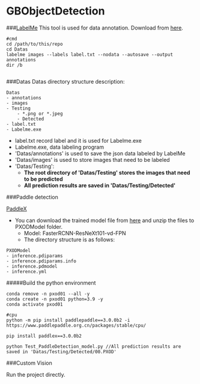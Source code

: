 # GBObjectDetection

###[LabelMe](https://github.com/wkentaro/labelme)
This tool is used for data annotation.
Download from [here](https://objects.githubusercontent.com/github-production-release-asset-2e65be/58374888/9a028538-c566-4b48-a9d9-a66fd43015b8?X-Amz-Algorithm=AWS4-HMAC-SHA256&X-Amz-Credential=releaseassetproduction%2F20250126%2Fus-east-1%2Fs3%2Faws4_request&X-Amz-Date=20250126T093140Z&X-Amz-Expires=300&X-Amz-Signature=3a4afd2c484b0c951434fcfcbdecb0d1c3c8f25161e7e023c820e32edc2d98cd&X-Amz-SignedHeaders=host&response-content-disposition=attachment%3B%20filename%3DLabelme.exe&response-content-type=application%2Foctet-stream).
```
#cmd
cd /path/to/this/repo
cd Datas
labelme images --labels label.txt --nodata --autosave --output annotations
dir /b


```
###Datas
Datas directory structure description:
```
Datas
- annotations
- images
- Testing
    - *.png or *.jpeg
    - Detected
- label.txt
- Labelme.exe
```
- label.txt record label and it is used for Labelme.exe
- Labelme.exe, data labeling program
- 'Datas/annotations' is used to save the json data labeled by LabelMe
- 'Datas/images' is used to store images that need to be labeled
- 'Datas/Testing': 
    - **The root directory of 'Datas/Testing' stores the images that need to be predicted**
    - **All prediction results are saved in 'Datas/Testing/Detected'**

###Paddle detection

[PaddleX](https://github.com/PaddlePaddle/PaddleX)

- You can download the trained model file from [here](https://ms.portal.azure.com/#view/Microsoft_Azure_Storage/ContainerMenuBlade/~/overview/storageAccountId/%2Fsubscriptions%2F75e2804f-801a-4a5e-9985-c3246b4e1a04%2FresourceGroups%2FTestFeature%2Fproviders%2FMicrosoft.Storage%2FstorageAccounts%2Fweininggen2forcodectlto/path/gb18030/etag/%220x8DCF4B9E927882A%22/defaultEncryptionScope/%24account-encryption-key/denyEncryptionScopeOverride~/false/defaultId//publicAccessVal/None) and unzip the files to PXODModel folder.
    - Model: FasterRCNN-ResNeXt101-vd-FPN
    - The directory structure is as follows:
```
PXODModel
- inference.pdiparams
- inference.pdiparams.info
- inference.pdmodel
- inference.yml
```
        

#####Build the python environment
```
conda remove -n pxod01 --all -y
conda create -n pxod01 python=3.9 -y
conda activate pxod01

#cpu
python -m pip install paddlepaddle==3.0.0b2 -i https://www.paddlepaddle.org.cn/packages/stable/cpu/

pip install paddlex==3.0.0b2

python Test_PaddleDetection_model.py //All prediction results are saved in 'Datas/Testing/Detected/00.PXOD'

```

###Custom Vision

Run the project directly.











